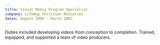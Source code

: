 ```yaml
---
title: Visual Media Program Specialist
company: LifeWay Christian Resources
dates: August 2006 - March 2007
---
```


Duties included developing videos from conception to completion. Trained, equipped, and supported a team of video producers.
